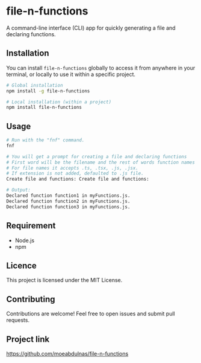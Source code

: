 # file-n-functions

A command-line interface (CLI) app for quickly generating a file and declaring functions.

## Installation

You can install `file-n-functions` globally to access it from anywhere in your terminal, or locally to use it within a specific project.

```bash
# Global installation
npm install -g file-n-functions

# Local installation (within a project)
npm install file-n-functions
```

## Usage
```bash
# Run with the "fnf" command.
fnf

# You will get a prompt for creating a file and declaring functions
# First word will be the filename and the rest of words function names 
# For file names it accepts .ts, .tsx, .js, .jsx.
# If extension is not added, defaulted to .js file.
Create file and functions: Create file and functions:

# Output:
Declared function function1 in myFunctions.js.
Declared function function2 in myFunctions.js.
Declared function function3 in myFunctions.js.
```

## Requirement
- Node.js 
- npm


## Licence
This project is licensed under the MIT License.

## Contributing
Contributions are welcome! Feel free to open issues and submit pull requests.

## Project link
https://github.com/moeabdulnas/file-n-functions